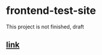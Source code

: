 # frontend-test-site
This project is not finished, draft

## [link](https://kolaedr.github.io/frontend-test-site/)
